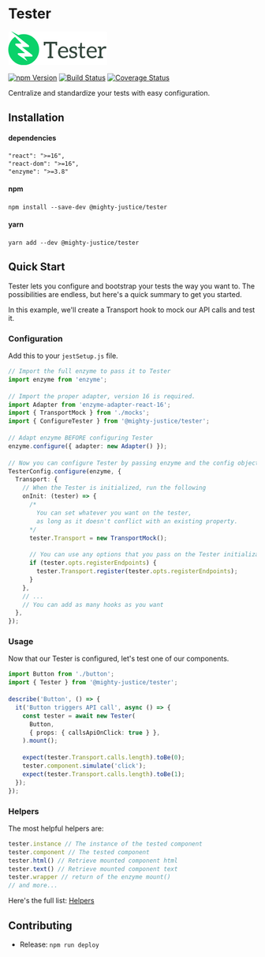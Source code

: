 # Tester

![Tester](/docs/tester_logo_200w.png?raw=true "Tester")

[![npm Version](https://img.shields.io/npm/v/@mighty-justice/tester.svg)](https://www.npmjs.com/package/@mighty-justice/tester) [![Build Status](https://travis-ci.org/mighty-justice/tester.svg?branch=master)](https://travis-ci.org/mighty-justice/tester) [![Coverage Status](https://coveralls.io/repos/github/mighty-justice/tester/badge.svg?branch=master)](https://coveralls.io/github/mighty-justice/tester?branch=master)

Centralize and standardize your tests with easy configuration.

## Installation
#### dependencies
```
"react": ">=16",
"react-dom": ">=16",
"enzyme": ">=3.8"
```

#### npm
`npm install --save-dev @mighty-justice/tester`

#### yarn
`yarn add --dev @mighty-justice/tester`

## Quick Start
Tester lets you configure and bootstrap your tests the way you want to. The possibilities are endless, but here's a quick summary to get you started.

In this example, we'll create a Transport hook to mock our API calls and test it.

### Configuration
Add this to your `jestSetup.js` file.
```ts
// Import the full enzyme to pass it to Tester
import enzyme from 'enzyme';

// Import the proper adapter, version 16 is required.
import Adapter from 'enzyme-adapter-react-16';
import { TransportMock } from './mocks';
import { ConfigureTester } from '@mighty-justice/tester';

// Adapt enzyme BEFORE configuring Tester
enzyme.configure({ adapter: new Adapter() });

// Now you can configure Tester by passing enzyme and the config object
TesterConfig.configure(enzyme, {
  Transport: {
    // When the Tester is initialized, run the following
    onInit: (tester) => {
      /*
        You can set whatever you want on the tester,
        as long as it doesn't conflict with an existing property.
      */
      tester.Transport = new TransportMock();

      // You can use any options that you pass on the Tester initialization to run code.
      if (tester.opts.registerEndpoints) {
        tester.Transport.register(tester.opts.registerEndpoints);
      }
    },
    // ...
    // You can add as many hooks as you want
  },
});
```

### Usage
Now that our Tester is configured, let's test one of our components.

```ts
import Button from './button';
import { Tester } from '@mighty-justice/tester';

describe('Button', () => {
  it('Button triggers API call', async () => {
    const tester = await new Tester(
      Button,
      { props: { callsApiOnClick: true } },
    ).mount();

    expect(tester.Transport.calls.length).toBe(0);
    tester.component.simulate('click');
    expect(tester.Transport.calls.length).toBe(1);
  });
});
```

### Helpers
The most helpful helpers are:
```ts
tester.instance // The instance of the tested component
tester.component // The tested component
tester.html() // Retrieve mounted component html
tester.text() // Retrieve mounted component text
tester.wrapper // return of the enzyme mount()
// and more...
```
 Here's the full list: [Helpers](docs/Helpers.md)

## Contributing

- Release: `npm run deploy`
